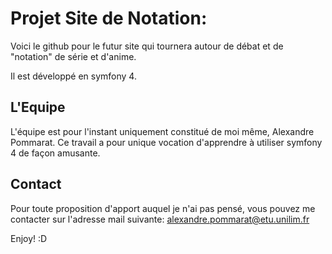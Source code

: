 # Projet Site de Notation:

Voici le github pour le futur site qui tournera autour de débat et de "notation" de série et d'anime. 

Il est développé en symfony 4.


## L'Equipe

L'équipe est pour l'instant uniquement constitué de moi même, Alexandre Pommarat.
Ce travail a pour unique vocation d'apprendre à utiliser symfony 4 de façon amusante.

## Contact

Pour toute proposition d'apport auquel je n'ai pas pensé, vous pouvez me contacter sur l'adresse mail suivante: alexandre.pommarat@etu.unilim.fr

Enjoy! :D
